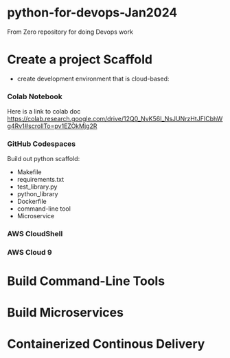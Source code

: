 # python-for-devops-Jan2024
From Zero repository for doing Devops work


# Create a project Scaffold
 * create development environment that is cloud-based:

 ### Colab Notebook
 Here is a link to colab doc https://colab.research.google.com/drive/12Q0_NvK56I_NsJUNrzHtJFICbhWg4Rv1#scrollTo=pv1EZOkMjg2R
 ### GitHub Codespaces
 Build out python scaffold:
 * Makefile
 * requirements.txt
 * test_library.py
 * python_library
 * Dockerfile
 * command-line tool
 * Microservice

 
 ### AWS CloudShell
 ### AWS Cloud 9

# Build Command-Line Tools

# Build Microservices

# Containerized Continous Delivery
